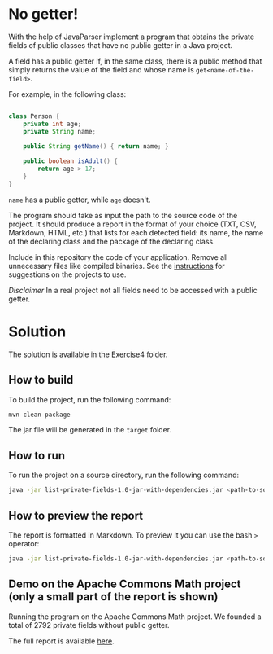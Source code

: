 # No getter!

With the help of JavaParser implement a program that obtains the private fields of public classes that have no public getter in a Java project. 

A field has a public getter if, in the same class, there is a public method that simply returns the value of the field and whose name is `get<name-of-the-field>`.

For example, in the following class:

```Java

class Person {
    private int age;
    private String name;
    
    public String getName() { return name; }

    public boolean isAdult() {
        return age > 17;
    }
}
```

`name` has a public getter, while `age` doesn't.

The program should take as input the path to the source code of the project. It should produce a report in the format of your choice (TXT, CSV, Markdown, HTML, etc.) that lists for each detected field: its name, the name of the declaring class and the package of the declaring class.

Include in this repository the code of your application. Remove all unnecessary files like compiled binaries. See the [instructions](../sujet.md) for suggestions on the projects to use.

*Disclaimer* In a real project not all fields need to be accessed with a public getter.

# Solution

The solution is available in the [Exercise4](../code/Exercise4/) folder.

## How to build 

To build the project, run the following command:

```bash
mvn clean package
```

The jar file will be generated in the `target` folder.

## How to run

To run the project on a source directory, run the following command:

```bash
java -jar list-private-fields-1.0-jar-with-dependencies.jar <path-to-source-directory>
```

## How to preview the report

The report is formatted in Markdown. To preview it you can use the bash `>` operator:

```bash
java -jar list-private-fields-1.0-jar-with-dependencies.jar <path-to-source-directory> > report.md
```

## Demo on the Apache Commons Math project (only a small part of the report is shown)

Running the program on the Apache Commons Math project. We founded a total of 2792 private fields without public getter.

The full report is available [here](../code/Exercise4/report.md).